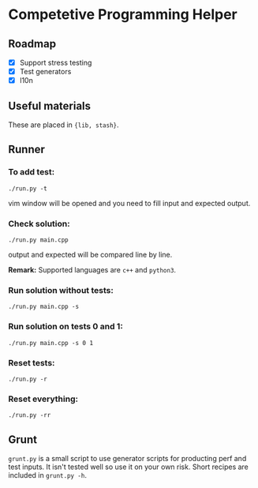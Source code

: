 # Competetive Programming Helper

## Roadmap

- [x] Support stress testing
- [x] Test generators
- [x] l10n

## Useful materials

These are placed in `{lib, stash}`.

## Runner

### To add test:

```
./run.py -t
```
vim window will be opened and you need to fill input and expected output.

### Check solution:

```
./run.py main.cpp
```
output and expected will be compared line by line.

**Remark:** Supported languages are `c++` and `python3`.

### Run solution without tests:

```
./run.py main.cpp -s
```

### Run solution on tests 0 and 1:

```
./run.py main.cpp -s 0 1
```

### Reset tests:

```
./run.py -r
```

### Reset everything:

```
./run.py -rr
```

## Grunt

`grunt.py` is a small script to use generator scripts for producting perf and test inputs. It isn't tested well so use it on your own risk. Short recipes are included in `grunt.py -h`.
